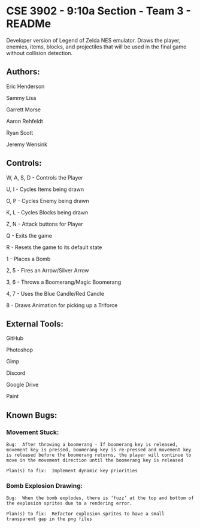 # CSE 3902 - 9:10a Section - Team 3 - READMe

Developer version of Legend of Zelda NES emulator. Draws the player, enemies, items, blocks, and projectiles that will be used in the final game without collision detection.

## Authors:
Eric Henderson

Sammy Lisa

Garrett Morse

Aaron Rehfeldt

Ryan Scott

Jeremy Wensink


## Controls:
W, A, S, D - Controls the Player

U, I - Cycles Items being drawn

O, P - Cycles Enemy being drawn

K, L - Cycles Blocks being drawn

Z, N - Attack buttons for Player

Q - Exits the game

R - Resets the game to its default state

1 - Places a Bomb

2, 5 - Fires an Arrow/Silver Arrow

3, 6 - Throws a Boomerang/Magic Boomerang

4, 7 - Uses the Blue Candle/Red Candle

8 - Draws Animation for picking up a Triforce



## External Tools:
GitHub

Photoshop

Gimp

Discord

Google Drive

Paint


## Known Bugs:
### Movement Stuck:
    Bug:  After throwing a boomerang - If boomerang key is released, movement key is pressed, boomerang key is re-pressed and movement key is released before the boomerang returns, the player will continue to move in the movement direction until the boomerang key is released

    Plan(s) to fix:  Implement dynamic key priorities

### Bomb Explosion Drawing:
    Bug:  When the bomb explodes, there is ‘fuzz’ at the top and bottom of the explosion sprites due to a rendering error.
    
    Plan(s) to fix:  Refactor explosion sprites to have a small transparent gap in the png files
